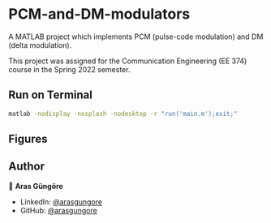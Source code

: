 # PCM-and-DM-modulators

A MATLAB project which implements PCM (pulse-code modulation) and DM (delta modulation).

This project was assigned for the Communication Engineering (EE 374) course in the Spring 2022 semester.



## Run on Terminal

```sh
matlab -nodisplay -nosplash -nodesktop -r "run('main.m');exit;"
```



## Figures



## Author

👤 **Aras Güngöre**

* LinkedIn: [@arasgungore](https://www.linkedin.com/in/arasgungore)
* GitHub: [@arasgungore](https://github.com/arasgungore)
